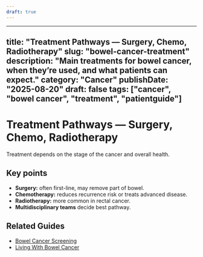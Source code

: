 ```yaml
---
draft: true
---
```


---
title: "Treatment Pathways — Surgery, Chemo, Radiotherapy"
slug: "bowel-cancer-treatment"
description: "Main treatments for bowel cancer, when they’re used, and what patients can expect."
category: "Cancer"
publishDate: "2025-08-20"
draft: false
tags: ["cancer", "bowel cancer", "treatment", "patientguide"]
---

# Treatment Pathways — Surgery, Chemo, Radiotherapy

Treatment depends on the stage of the cancer and overall health.

## Key points
- **Surgery:** often first-line, may remove part of bowel.  
- **Chemotherapy:** reduces recurrence risk or treats advanced disease.  
- **Radiotherapy:** more common in rectal cancer.  
- **Multidisciplinary teams** decide best pathway.

## Related Guides
- [Bowel Cancer Screening](/guides/bowel-cancer-screening/)  
- [Living With Bowel Cancer](/guides/living-with-bowel-cancer/)
